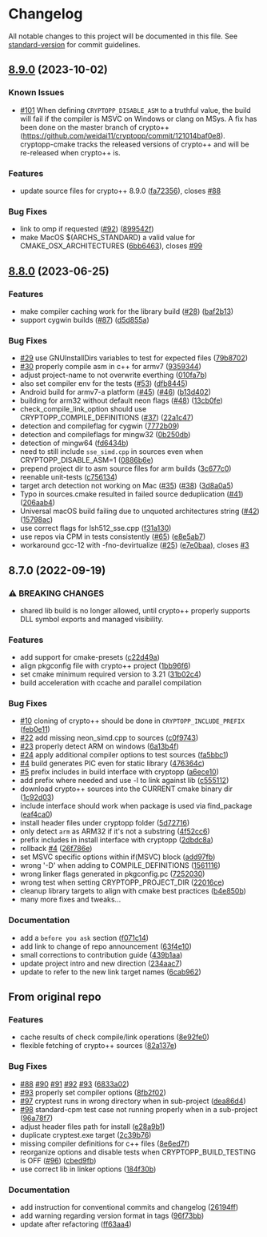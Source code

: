 # Changelog

All notable changes to this project will be documented in this file. See [standard-version](https://github.com/conventional-changelog/standard-version) for commit guidelines.

## [8.9.0](http://github.com/abdes/asap/compare/v8.8.0...v8.9.0) (2023-10-02)

### Known Issues

- [#101](https://github.com/abdes/cryptopp-cmake/issues/101)
  When defining `CRYPTOPP_DISABLE_ASM` to a truthful value, the build will fail if
  the compiler is MSVC on Windows or clang on MSys. A fix has been done on the
  master branch of crypto++
  (https://github.com/weidai11/cryptopp/commit/121014baf0e8).
  cryptopp-cmake tracks the released versions of crypto++ and will be re-released
  when crypto++ is.

### Features

- update source files for crypto++ 8.9.0 ([fa72356](http://github.com/abdes/asap/commit/fa72356c0b89b7346292f2e914ee45bbc742d503)), closes [#88](http://github.com/abdes/asap/issues/88)

### Bug Fixes

- link to omp if requested ([#92](http://github.com/abdes/asap/issues/92)) ([899542f](http://github.com/abdes/asap/commit/899542f1f7f0e55cfa1f41cfb3e9aa9dc157eace))
- make MacOS $(ARCHS_STANDARD) a valid value for CMAKE_OSX_ARCHITECTURES ([6bb6463](http://github.com/abdes/asap/commit/6bb64630c563937e4263b721755c724c0e1ba6e1)), closes [#99](http://github.com/abdes/asap/issues/99)

## [8.8.0](http://github.com/abdes/asap/compare/v8.7.0...v8.8.0) (2023-06-25)

### Features

- make compiler caching work for the library build ([#28](http://github.com/abdes/asap/issues/28)) ([baf2b13](http://github.com/abdes/asap/commit/baf2b132f78f0cdb3e5cf28e15e98d877ceb76e5))
- support cygwin builds ([#87](http://github.com/abdes/asap/issues/87)) ([d5d855a](http://github.com/abdes/asap/commit/d5d855a4f216ac251592cab16b7084877b4402d0))

### Bug Fixes

- [#29](http://github.com/abdes/asap/issues/29) use GNUInstallDirs variables to test for expected files ([79b8702](http://github.com/abdes/asap/commit/79b870277f20ff9ac29cedd4336a9ed37a1119ce))
- [#30](http://github.com/abdes/asap/issues/30) properly compile asm in c++ for armv7 ([9359344](http://github.com/abdes/asap/commit/93593446b3d01b9ee082f6f7065f0f3ec089146e))
- adjust project-name to not overwrite everthing ([010fa7b](http://github.com/abdes/asap/commit/010fa7b7a73065f8d3e94b8b7993277659c3f058))
- also set compiler env for the tests ([#53](http://github.com/abdes/asap/issues/53)) ([dfb8445](http://github.com/abdes/asap/commit/dfb844567a15415c784b89f12153f7bafc42566c))
- Android build for armv7-a platform ([#45](http://github.com/abdes/asap/issues/45)) ([#46](http://github.com/abdes/asap/issues/46)) ([b13d402](http://github.com/abdes/asap/commit/b13d4023cee2d8e297a7ea1c942a4f80d03553d2))
- building for arm32 without default neon flags ([#48](http://github.com/abdes/asap/issues/48)) ([13cb0fe](http://github.com/abdes/asap/commit/13cb0fe7e76410258b76975e77fd407400e3f2d1))
- check_compile_link_option should use CRYPTOPP_COMPILE_DEFINITIONS ([#37](http://github.com/abdes/asap/issues/37)) ([22a1c47](http://github.com/abdes/asap/commit/22a1c47b13ce0683a2625bca152d0470b7c17f66))
- detection and compileflag for cygwin ([7772b09](http://github.com/abdes/asap/commit/7772b09764278dcec8f1481068c1777f531d4f0a))
- detection and compileflags for mingw32 ([0b250db](http://github.com/abdes/asap/commit/0b250dba081689e856a090f660223d6c6f4c555c))
- detection of mingw64 ([fd6434b](http://github.com/abdes/asap/commit/fd6434bcfa9a2c801d3f7e1329689ffb935c988a))
- need to still include `sse_simd.cpp` in sources even when CRYPTOPP_DISABLE_ASM=1 ([0886b6e](http://github.com/abdes/asap/commit/0886b6e912a1461c0271aa617b0e7b2d2773d877))
- prepend project dir to asm source files for arm builds ([3c677c0](http://github.com/abdes/asap/commit/3c677c05288266be135197f136b5358b8a0ecb8b))
- reenable unit-tests ([c756134](http://github.com/abdes/asap/commit/c756134e1e6ab88935d297ac97f0951ef62bebb5))
- target arch detection not working on Mac ([#35](http://github.com/abdes/asap/issues/35)) ([#38](http://github.com/abdes/asap/issues/38)) ([3d8a0a5](http://github.com/abdes/asap/commit/3d8a0a576bccb718cebd4ed97a09feb520e60641))
- Typo in sources.cmake resulted in failed source deduplication ([#41](http://github.com/abdes/asap/issues/41)) ([206aab4](http://github.com/abdes/asap/commit/206aab4cb1e6e78b8460b8c0fe08449c280e321e))
- Universal macOS build failing due to unquoted architectures string ([#42](http://github.com/abdes/asap/issues/42)) ([15798ac](http://github.com/abdes/asap/commit/15798ac9c2611d5c7f9ba832e2c9159bdd8945f2))
- use correct flags for lsh512_sse.cpp ([f31a130](http://github.com/abdes/asap/commit/f31a130112a3d13014c5be381748452221a66703))
- use repos via CPM in tests consistently ([#65](http://github.com/abdes/asap/issues/65)) ([e8e5ab7](http://github.com/abdes/asap/commit/e8e5ab72918205c4b081a3214c4a8088cb055cea))
- workaround gcc-12 with -fno-devirtualize ([#25](http://github.com/abdes/asap/issues/25)) ([e7e0baa](http://github.com/abdes/asap/commit/e7e0baa12f961e227f8ab636df8f2d51495a18ca)), closes [#3](http://github.com/abdes/asap/issues/3)

## 8.7.0 (2022-09-19)

### ⚠ BREAKING CHANGES

- shared lib build is no longer allowed, until crypto++ properly supports DLL
  symbol exports and managed visibility.

### Features

- add support for cmake-presets
  ([c22d49a](http://github.com/abdes/asap/commit/c22d49a432993201b1a4ae189adef540342a58b3))
- align pkgconfig file with crypto++ project
  ([1bb96f6](http://github.com/abdes/asap/commit/1bb96f628d6a1e185db5a1b3440c37eb390d6326))
- set cmake minimum required version to 3.21
  ([31b02c4](http://github.com/abdes/asap/commit/31b02c4d1d584257e449c9d4d6fcff4913cb4a53))
- build acceleration with ccache and parallel compilation

### Bug Fixes

- [#10](http://github.com/abdes/asap/issues/10) cloning of crypto++ should be
  done in `CRYPTOPP_INCLUDE_PREFIX`
  ([feb0e11](http://github.com/abdes/asap/commit/feb0e11fdd81652d7579355783142f048fba6338))
- [#22](http://github.com/abdes/asap/issues/22) add missing neon_simd.cpp to
  sources
  ([c0f9743](http://github.com/abdes/asap/commit/c0f97430d904ead8a903f51603afaa6b1d97d003))
- [#23](http://github.com/abdes/asap/issues/23) properly detect ARM on windows
  ([6a13b4f](http://github.com/abdes/asap/commit/6a13b4fe73335e5fa768bec9d4f09fdc63603e78))
- [#24](http://github.com/abdes/asap/issues/24) apply additional compiler
  options to test sources
  ([fa5bbc1](http://github.com/abdes/asap/commit/fa5bbc1cc7cee8e71b28d773a46e158b68c4b068))
- [#4](http://github.com/abdes/asap/issues/4) build generates PIC even for
  static library
  ([476364c](http://github.com/abdes/asap/commit/476364c2a779cfaebaa236a0f886ab94d01425fb))
- [#5](http://github.com/abdes/asap/issues/5) prefix includes in build interface
  with cryptopp
  ([a6ece10](http://github.com/abdes/asap/commit/a6ece101eed109043c4dcc5a819a3541344a2c03))
- add prefix where needed and use -l to link against lib
  ([c555112](http://github.com/abdes/asap/commit/c55511285c9d4557b0f8741cbb17fe9dbaa5ef49))
- download crypto++ sources into the CURRENT cmake binary dir
  ([1c92d03](http://github.com/abdes/asap/commit/1c92d03e4963ec25d00d7d098ca7195e70889b25))
- include interface should work when package is used via find_package
  ([eaf4ca0](http://github.com/abdes/asap/commit/eaf4ca0d3540f94e28b26e7bff561e1451420a5c))
- install header files under cryptopp folder
  ([5d72716](http://github.com/abdes/asap/commit/5d727164019790aa1d0c8e2301dfdcfef387a644))
- only detect `arm` as ARM32 if it's not a substring
  ([4f52cc6](http://github.com/abdes/asap/commit/4f52cc63b6e0bdd2a02a18745ba8984bcdad79e6))
- prefix includes in install interface with cryptopp
  ([2dbdc8a](http://github.com/abdes/asap/commit/2dbdc8a2dfc587967ed83d6b62e22fb17400fb52))
- rollback [#4](http://github.com/abdes/asap/issues/4)
  ([26f786e](http://github.com/abdes/asap/commit/26f786e98212f0e8c952df55a22d132458b5f78b))
- set MSVC specific options within if(MSVC) block
  ([add97fb](http://github.com/abdes/asap/commit/add97fb07b43767913be0c3a9ce4a45d3ced9dbd))
- wrong '-D' when adding to COMPILE_DEFINITIONS
  ([1561116](http://github.com/abdes/asap/commit/1561116182906a160d342b0446798e78fff486fc))
- wrong linker flags generated in pkgconfig.pc
  ([7252030](http://github.com/abdes/asap/commit/7252030e64410710bdbcdb2b921d236c2c6c960f))
- wrong test when setting CRYPTOPP_PROJECT_DIR
  ([22016ce](http://github.com/abdes/asap/commit/22016cebdbe7f204b2072dee76bdab185a6f59a3))
- cleanup library targets to align with cmake best practices
  ([b4e850b](http://github.com/abdes/asap/commit/b4e850b112593073bcca64d1f88d2192926c05d5))
- many more fixes and tweaks...

### Documentation

- add a `before you ask` section
  ([f071c14](http://github.com/abdes/asap/commit/f071c14eb7c1a2813f6a949c5ed99bed0c0410d3))
- add link to change of repo announcement
  ([63f4e10](http://github.com/abdes/asap/commit/63f4e10af10c8c51dc53827e430cec89748db6e4))
- small corrections to contribution guide
  ([439b1aa](http://github.com/abdes/asap/commit/439b1aa357290784881a7af3083dd63de873bc23))
- update project intro and new direction
  ([234aac7](http://github.com/abdes/asap/commit/234aac76e6b51a66e9e6c6fc3fd07f236814d2c5))
- update to refer to the new link target names
  ([6cab962](http://github.com/abdes/asap/commit/6cab962e7cbbac533da1dde9023de185a9ef0238))

## From original repo

### Features

- cache results of check compile/link operations
  ([8e92fe0](http://github.com/abdes/asap/commit/8e92fe0544755d34ec569d5f561f62c419fa42dc))
- flexible fetching of crypto++ sources
  ([82a137e](http://github.com/abdes/asap/commit/82a137ed6696fe48ddcd704f65710a7588f3b8a4))

### Bug Fixes

- [#88](http://github.com/abdes/asap/issues/88)
  [#90](http://github.com/abdes/asap/issues/90)
  [#91](http://github.com/abdes/asap/issues/91)
  [#92](http://github.com/abdes/asap/issues/92)
  [#93](http://github.com/abdes/asap/issues/93)
  ([6833a02](http://github.com/abdes/asap/commit/6833a024644f742fb5ecda24841708843327eccb))
- [#93](http://github.com/abdes/asap/issues/93) properly set compiler options
  ([8fb2f02](http://github.com/abdes/asap/commit/8fb2f02377307f6ab86191b56d036cf7d85d31f0))
- [#97](http://github.com/abdes/asap/issues/97) cryptest runs in wrong directory
  when in sub-project
  ([dea86d4](http://github.com/abdes/asap/commit/dea86d4316ae85cfbe18b521edf56af92c22d07f))
- [#98](http://github.com/abdes/asap/issues/98) standard-cpm test case not
  running properly when in a sub-project
  ([96a78f7](http://github.com/abdes/asap/commit/96a78f741bda12a7730ca3943ace4c24070dd431))
- adjust header files path for install
  ([e28a9b1](http://github.com/abdes/asap/commit/e28a9b133f0aea370b317feb1ed7feafc7311752))
- duplicate cryptest.exe target
  ([2c39b76](http://github.com/abdes/asap/commit/2c39b764bf88ffb4029becdf6e04208c79bc9c98))
- missing compiler definitions for c++ files
  ([8e6ed7f](http://github.com/abdes/asap/commit/8e6ed7f95b1db2e0806e1e55aafdd25d41a3a196))
- reorganize options and disable tests when CRYPTOPP_BUILD_TESTING is OFF
  ([#96](http://github.com/abdes/asap/issues/96))
  ([cbed9fb](http://github.com/abdes/asap/commit/cbed9fb37ed698a09bca5174cbdf5e2d5d428b6f))
- use correct lib in linker options
  ([184f30b](http://github.com/abdes/asap/commit/184f30b56bcbca24582ae374a50b0b28a517c4f4))

### Documentation

- add instruction for conventional commits and changelog
  ([26194ff](http://github.com/abdes/asap/commit/26194ff3d1db5c50fd1c81ed59ec0115eb26b73c))
- add warning regarding version format in tags
  ([96f73bb](http://github.com/abdes/asap/commit/96f73bb12777e4679c12c22e761f6e95e6a9abfd))
- update after refactoring
  ([ff63aa4](http://github.com/abdes/asap/commit/ff63aa4694334161c922ab0f8d434340d2993644))

